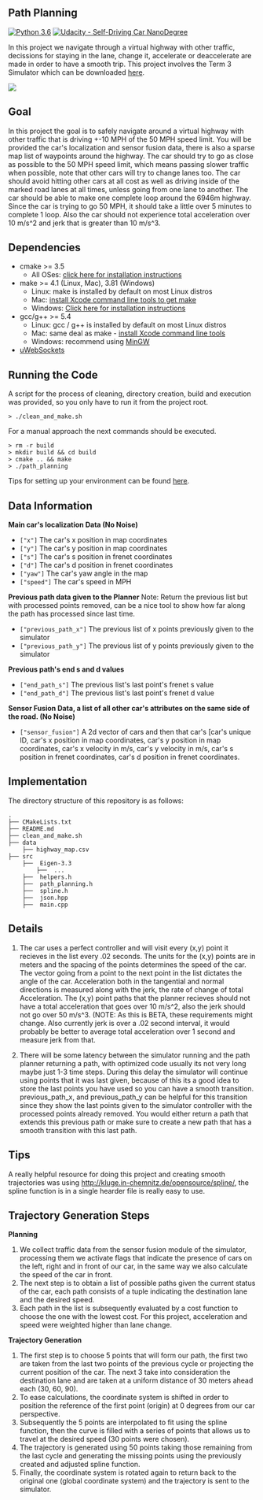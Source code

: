 ## Path Planning
[![Python 3.6](https://img.shields.io/badge/python-3.6-blue.svg)](https://www.python.org/downloads/release/python-360/)
[![Udacity - Self-Driving Car NanoDegree](https://s3.amazonaws.com/udacity-sdc/github/shield-carnd.svg)](http://www.udacity.com/drive)

In this project we navigate through a virtual highway with other traffic, decissions for staying in the lane, change it, accelerate or deaccelerate are made in order to have a smooth trip. This project involves the Term 3 Simulator which can be downloaded [here](https://github.com/udacity/self-driving-car-sim/releases/tag/T3_v1.2).

<img src="https://github.com/ajimenezjulio/P7_Path_Planning/blob/master/docs/path_planning.gif">
</p>

## Goal
In this project the goal is to safely navigate around a virtual highway with other traffic that is driving +-10 MPH of the 50 MPH speed limit. You will be provided the car's localization and sensor fusion data, there is also a sparse map list of waypoints around the highway. The car should try to go as close as possible to the 50 MPH speed limit, which means passing slower traffic when possible, note that other cars will try to change lanes too. The car should avoid hitting other cars at all cost as well as driving inside of the marked road lanes at all times, unless going from one lane to another. The car should be able to make one complete loop around the 6946m highway. Since the car is trying to go 50 MPH, it should take a little over 5 minutes to complete 1 loop. Also the car should not experience total acceleration over 10 m/s^2 and jerk that is greater than 10 m/s^3.

## Dependencies

* cmake >= 3.5
  * All OSes: [click here for installation instructions](https://cmake.org/install/)
* make >= 4.1 (Linux, Mac), 3.81 (Windows)
  * Linux: make is installed by default on most Linux distros
  * Mac: [install Xcode command line tools to get make](https://developer.apple.com/xcode/features/)
  * Windows: [Click here for installation instructions](http://gnuwin32.sourceforge.net/packages/make.htm)
* gcc/g++ >= 5.4
  * Linux: gcc / g++ is installed by default on most Linux distros
  * Mac: same deal as make - [install Xcode command line tools](https://developer.apple.com/xcode/features/)
  * Windows: recommend using [MinGW](http://www.mingw.org/)
* [uWebSockets](https://github.com/uWebSockets/uWebSockets)

## Running the Code
A script for the process of cleaning, directory creation, build and execution was provided, so you only have to run it from the project root.
```
> ./clean_and_make.sh
```
For a manual approach the next commands should be executed.
```
> rm -r build
> mkdir build && cd build
> cmake .. && make
> ./path_planning
```

Tips for setting up your environment can be found [here](https://classroom.udacity.com/nanodegrees/nd013/parts/40f38239-66b6-46ec-ae68-03afd8a601c8/modules/0949fca6-b379-42af-a919-ee50aa304e6a/lessons/f758c44c-5e40-4e01-93b5-1a82aa4e044f/concepts/23d376c7-0195-4276-bdf0-e02f1f3c665d).

## Data Information

**Main car's localization Data (No Noise)**
- `["x"]` The car's x position in map coordinates
- `["y"]` The car's y position in map coordinates
- `["s"]` The car's s position in frenet coordinates
- `["d"]` The car's d position in frenet coordinates
- `["yaw"]` The car's yaw angle in the map
- `["speed"]` The car's speed in MPH

**Previous path data given to the Planner**
Note: Return the previous list but with processed points removed, can be a nice tool to show how far along
the path has processed since last time. 
- `["previous_path_x"]` The previous list of x points previously given to the simulator
- `["previous_path_y"]` The previous list of y points previously given to the simulator

**Previous path's end s and d values**
- `["end_path_s"]` The previous list's last point's frenet s value
- `["end_path_d"]` The previous list's last point's frenet d value

**Sensor Fusion Data, a list of all other car's attributes on the same side of the road. (No Noise)**
- `["sensor_fusion"]` A 2d vector of cars and then that car's [car's unique ID, car's x position in map coordinates, car's y position in map coordinates, car's x velocity in m/s, car's y velocity in m/s, car's s position in frenet coordinates, car's d position in frenet coordinates. 

## Implementation
The directory structure of this repository is as follows:

```
.
├── CMakeLists.txt
├── README.md
├── clean_and_make.sh
├── data
    ├── highway_map.csv  
├── src
    ├──  Eigen-3.3
        ├──  ...
    ├──  helpers.h
    ├──  path_planning.h
    ├──  spline.h
    ├──  json.hpp
    ├──  main.cpp
```

## Details

1. The car uses a perfect controller and will visit every (x,y) point it recieves in the list every .02 seconds. The units for the (x,y) points are in meters and the spacing of the points determines the speed of the car. The vector going from a point to the next point in the list dictates the angle of the car. Acceleration both in the tangential and normal directions is measured along with the jerk, the rate of change of total Acceleration. The (x,y) point paths that the planner recieves should not have a total acceleration that goes over 10 m/s^2, also the jerk should not go over 50 m/s^3. (NOTE: As this is BETA, these requirements might change. Also currently jerk is over a .02 second interval, it would probably be better to average total acceleration over 1 second and measure jerk from that.

2. There will be some latency between the simulator running and the path planner returning a path, with optimized code usually its not very long maybe just 1-3 time steps. During this delay the simulator will continue using points that it was last given, because of this its a good idea to store the last points you have used so you can have a smooth transition. previous_path_x, and previous_path_y can be helpful for this transition since they show the last points given to the simulator controller with the processed points already removed. You would either return a path that extends this previous path or make sure to create a new path that has a smooth transition with this last path.

## Tips

A really helpful resource for doing this project and creating smooth trajectories was using http://kluge.in-chemnitz.de/opensource/spline/, the spline function is in a single hearder file is really easy to use.

## Trajectory Generation Steps
**Planning**
1. We collect traffic data from the sensor fusion module of the simulator, processing them we activate flags that indicate the presence of cars on the left, right and in front of our car, in the same way we also calculate the speed of the car in front.
2. The next step is to obtain a list of possible paths given the current status of the car, each path consists of a tuple indicating the destination lane and the desired speed. 
3. Each path in the list is subsequently evaluated by a cost function to choose the one with the lowest cost. For this project, acceleration and speed were weighted higher than lane change.

**Trajectory Generation**
1. The first step is to choose 5 points that will form our path, the first two are taken from the last two points of the previous cycle or projecting the current position of the car. The next 3 take into consideration the destination lane and are taken at a uniform distance of 30 meters ahead each (30, 60, 90).
2. To ease calculations, the coordinate system is shifted in order to position the reference of the first point (origin) at 0 degrees from our car perspective.
3. Subsequently the 5 points are interpolated to fit using the spline function, then the curve is filled with a series of points that allows us to travel at the desired speed (30 points were chosen).
4. The trajectory is generated using 50 points taking those remaining from the last cycle and generating the missing points using the previously created and adjusted spline function.
5. Finally, the coordinate system is rotated again to return back to the original one (global coordinate system) and the trajectory is sent to the simulator.
